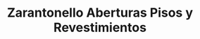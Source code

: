 ---
title: "Zarantonello Aberturas Pisos y Revestimientos"
url: /campana/zarantonello-aberturas-pisos-y-revestimientos/
shop: Allgemein
---
